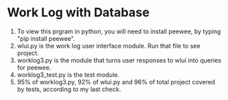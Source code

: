 # Work Log with Database

1. To view this prgram in python, you will need to install peewee, by typing "pip install peewee".
2. wlui.py is the work log user interface module.  Run that file to see project.
3. worklog3.py is the module that turns user responses to wlui into queries for peewee.
4. worklog3_test.py is the test module.
5. 95% of worklog3.py, 92% of wlui.py and 96% of total project covered by tests, according to my last check.